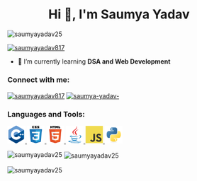<h1 align="center">Hi 👋, I'm Saumya Yadav</h1>
<p align="left"> <img src="https://komarev.com/ghpvc/?username=saumyayadav25&label=Profile%20views&color=0e75b6&style=flat" alt="saumyayadav25" /> </p>

<p align="left"> <a href="https://twitter.com/saumyayadav817" target="blank"><img src="https://img.shields.io/twitter/follow/saumyayadav817?logo=twitter&style=for-the-badge" alt="saumyayadav817" /></a> </p>

- 🌱 I’m currently learning **DSA and Web Development**

<h3 align="left">Connect with me:</h3>
<p align="left">
<a href="https://twitter.com/saumyayadav817" target="blank"><img align="center" src="https://raw.githubusercontent.com/rahuldkjain/github-profile-readme-generator/master/src/images/icons/Social/twitter.svg" alt="saumyayadav817" height="30" width="40" /></a>
<a href="https://linkedin.com/in/saumya-yadav-" target="blank"><img align="center" src="https://raw.githubusercontent.com/rahuldkjain/github-profile-readme-generator/master/src/images/icons/Social/linked-in-alt.svg" alt="saumya-yadav-" height="30" width="40" /></a>
</p>

<h3 align="left">Languages and Tools:</h3>
<p align="left"> <a href="https://www.w3schools.com/cpp/" target="_blank" rel="noreferrer"> <img src="https://raw.githubusercontent.com/devicons/devicon/master/icons/cplusplus/cplusplus-original.svg" alt="cplusplus" width="40" height="40"/> </a> <a href="https://www.w3schools.com/css/" target="_blank" rel="noreferrer"> <img src="https://raw.githubusercontent.com/devicons/devicon/master/icons/css3/css3-original-wordmark.svg" alt="css3" width="40" height="40"/> </a> <a href="https://www.w3.org/html/" target="_blank" rel="noreferrer"> <img src="https://raw.githubusercontent.com/devicons/devicon/master/icons/html5/html5-original-wordmark.svg" alt="html5" width="40" height="40"/> </a> <a href="https://www.java.com" target="_blank" rel="noreferrer"> <img src="https://raw.githubusercontent.com/devicons/devicon/master/icons/java/java-original.svg" alt="java" width="40" height="40"/> </a> <a href="https://developer.mozilla.org/en-US/docs/Web/JavaScript" target="_blank" rel="noreferrer"> <img src="https://raw.githubusercontent.com/devicons/devicon/master/icons/javascript/javascript-original.svg" alt="javascript" width="40" height="40"/> </a> <a href="https://www.python.org" target="_blank" rel="noreferrer"> <img src="https://raw.githubusercontent.com/devicons/devicon/master/icons/python/python-original.svg" alt="python" width="40" height="40"/> </a> </p>

<p><img align="left" src="https://github-readme-stats.vercel.app/api/top-langs?username=saumyayadav25&show_icons=true&locale=en&layout=compact" alt="saumyayadav25" /></p>

<p>&nbsp;<img align="center" src="https://github-readme-stats.vercel.app/api?username=saumyayadav25&show_icons=true&locale=en" alt="saumyayadav25" /></p>

<p><img align="center" src="https://github-readme-streak-stats.herokuapp.com/?user=saumyayadav25&" alt="saumyayadav25" /></p>
